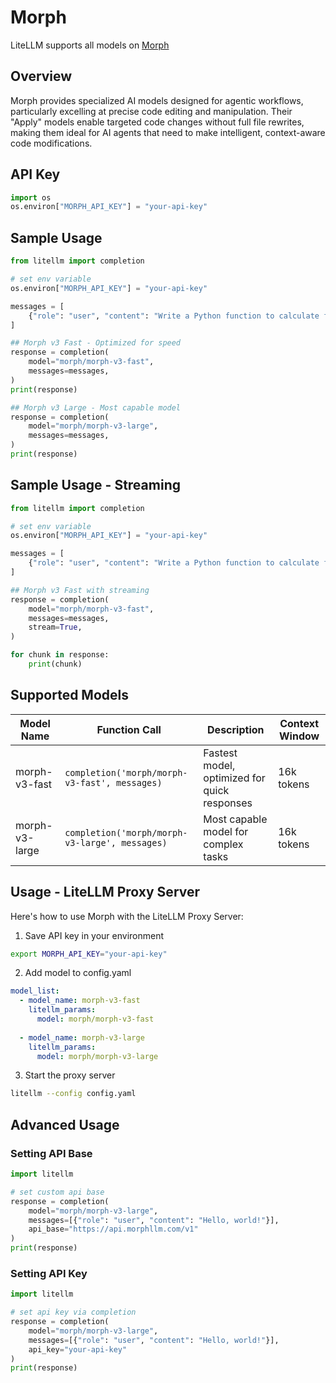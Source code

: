 # Morph

LiteLLM supports all models on [Morph](https://morphllm.com)

## Overview

Morph provides specialized AI models designed for agentic workflows, particularly excelling at precise code editing and manipulation. Their "Apply" models enable targeted code changes without full file rewrites, making them ideal for AI agents that need to make intelligent, context-aware code modifications.

## API Key
```python
import os 
os.environ["MORPH_API_KEY"] = "your-api-key"
```

## Sample Usage

```python
from litellm import completion

# set env variable 
os.environ["MORPH_API_KEY"] = "your-api-key"

messages = [
    {"role": "user", "content": "Write a Python function to calculate factorial"}
]

## Morph v3 Fast - Optimized for speed
response = completion(
    model="morph/morph-v3-fast",
    messages=messages,
)
print(response)

## Morph v3 Large - Most capable model
response = completion(
    model="morph/morph-v3-large", 
    messages=messages,
)
print(response)
```

## Sample Usage - Streaming
```python
from litellm import completion

# set env variable
os.environ["MORPH_API_KEY"] = "your-api-key"

messages = [
    {"role": "user", "content": "Write a Python function to calculate factorial"}
]

## Morph v3 Fast with streaming
response = completion(
    model="morph/morph-v3-fast",
    messages=messages,
    stream=True,
)

for chunk in response:
    print(chunk)
```

## Supported Models

| Model Name               | Function Call                              | Description | Context Window |
|--------------------------|--------------------------------------------|-----------------------|----------------|
| morph-v3-fast            | `completion('morph/morph-v3-fast', messages)` | Fastest model, optimized for quick responses | 16k tokens |
| morph-v3-large           | `completion('morph/morph-v3-large', messages)` | Most capable model for complex tasks | 16k tokens |

## Usage - LiteLLM Proxy Server

Here's how to use Morph with the LiteLLM Proxy Server:

1. Save API key in your environment
```bash
export MORPH_API_KEY="your-api-key"
```

2. Add model to config.yaml
```yaml
model_list:
  - model_name: morph-v3-fast
    litellm_params:
      model: morph/morph-v3-fast
      
  - model_name: morph-v3-large
    litellm_params:
      model: morph/morph-v3-large
```

3. Start the proxy server
```bash
litellm --config config.yaml
```

## Advanced Usage

### Setting API Base
```python
import litellm 

# set custom api base
response = completion(
    model="morph/morph-v3-large",
    messages=[{"role": "user", "content": "Hello, world!"}],
    api_base="https://api.morphllm.com/v1"
)
print(response)
```

### Setting API Key
```python 
import litellm 

# set api key via completion
response = completion(
    model="morph/morph-v3-large",
    messages=[{"role": "user", "content": "Hello, world!"}],
    api_key="your-api-key"
)
print(response)
```